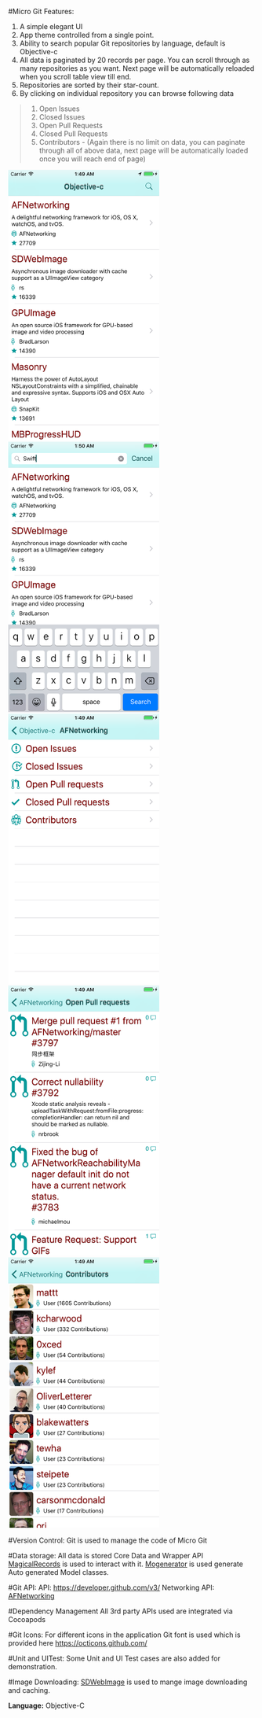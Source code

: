 #Micro Git Features:

 1. A simple elegant UI
 2. App theme controlled from a single point.
 3. Ability to search popular Git repositories by language, default is
    Objective-c
 4. All data is paginated by 20 records per page. You can scroll through
    as many repositories as you want. Next page will be automatically
    reloaded when you scroll table view till end.
 5. Repositories are sorted by their star-count.
 6. By clicking on individual repository you can browse following data
>  1. Open Issues
>  2. Closed Issues
>  3. Open Pull Requests
>  4. Closed Pull Requests
>  5. Contributors - (Again there is no limit on data, you can paginate
>      through all of above data, next page will be automatically loaded
>      once you will reach end of page)


<img src="https://github.com/nabeelarif/MicroGit/blob/master/Screenshots/1-MicroGitHomePage.png" alt="MicroGit's Home Page" width="308" height="550">
<img src="https://github.com/nabeelarif/MicroGit/blob/master/Screenshots/2-MicroGitSearchPage.png" alt="MicroGit's Search page" width="308" height="550">
<img src="https://github.com/nabeelarif/MicroGit/blob/master/Screenshots/3-MicroGitExploreRepo.png" alt="MicroGit's See details of repo" width="308" height="550">
<img src="https://github.com/nabeelarif/MicroGit/blob/master/Screenshots/4-MicroGitOpenpullRequests.png" alt="MicroGit's Open Pull Requests Page" width="308" height="550">
<img src="https://github.com/nabeelarif/MicroGit/blob/master/Screenshots/5-MicroGitContributers.png" alt="MicroGit's Contributors of Repo Page" width="308" height="550">


#Version Control:
Git is used to manage the code of Micro Git

#Data storage:
All data is stored Core Data and Wrapper API [MagicalRecords](https://github.com/magicalpanda/MagicalRecord) is used to interact with it.
[Mogenerator](https://github.com/rentzsch/mogenerator) is used generate Auto generated Model classes.

#Git API:
API: https://developer.github.com/v3/
Networking API: [AFNetworking](https://github.com/AFNetworking/AFNetworking)

#Dependency Management
All 3rd party APIs used are integrated via Cocoapods

#Git Icons:
For different icons in the application Git font is used which is provided here https://octicons.github.com/

#Unit and UITest:
Some Unit and UI Test cases are also added for demonstration.

#Image Downloading:
[SDWebImage](https://github.com/rs/SDWebImage) is used to mange image downloading and caching.

**Language:** Objective-C